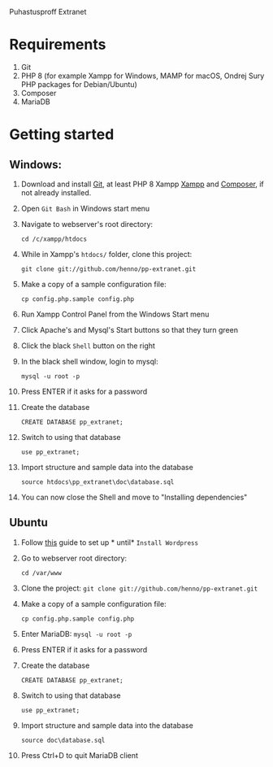 Puhastusproff Extranet

Requirements
============

1. Git
2. PHP 8 (for example Xampp for Windows, MAMP for macOS, Ondrej Sury PHP packages for Debian/Ubuntu)
3. Composer
4. MariaDB

Getting started
===
Windows:
---

1. Download and install [Git](https://git-scm.com/), at least PHP 8
   Xampp [Xampp](https://www.apachefriends.org/index.html)
   and [Composer](https://getcomposer.org/doc/00-intro.md#installation-windows), if not already installed.
2. Open `Git Bash` in Windows start menu
3. Navigate to webserver's root directory:

   `cd /c/xampp/htdocs`

4. While in Xampp's `htdocs/` folder, clone this project:

   `git clone git://github.com/henno/pp-extranet.git`

5. Make a copy of a sample configuration file:

   `cp config.php.sample config.php`

6. Run Xampp Control Panel from the Windows Start menu
7. Click Apache's and Mysql's Start buttons so that they turn green
8. Click the black `Shell` button on the right
9. In the black shell window, login to mysql:

   `mysql -u root -p`

10. Press ENTER if it asks for a password
11. Create the database

    `CREATE DATABASE pp_extranet;`

12. Switch to using that database

    `use pp_extranet;`

13. Import structure and sample data into the database

    `source htdocs\pp_extranet\doc\database.sql`

14. You can now close the Shell and move to "Installing dependencies"

Ubuntu
---

1. Follow [this](https://shortdark.co.uk/posts/2021-10-17-php8-nginx-ubuntu-20.04-LTS/) guide to set up *
   until* `Install Wordpress`
2. Go to webserver root directory:

   `cd /var/www`
4. Clone the project:
   `git clone git://github.com/henno/pp-extranet.git`

5. Make a copy of a sample configuration file:

   `cp config.php.sample config.php`
6. Enter MariaDB:
   `mysql -u root -p`

7. Press ENTER if it asks for a password
8. Create the database

   `CREATE DATABASE pp_extranet;`

9. Switch to using that database

   `use pp_extranet;`

10. Import structure and sample data into the database

    `source doc\database.sql`

11. Press Ctrl+D to quit MariaDB client

